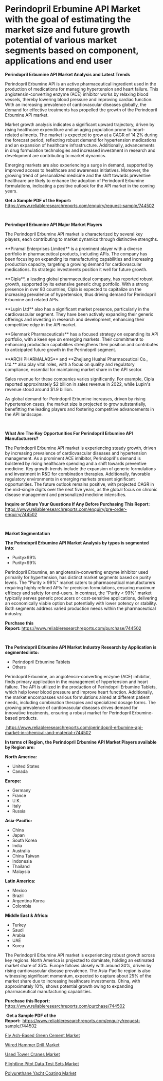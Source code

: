 <p><h1>Perindopril Erbumine API Market with the goal of estimating the market size and future growth potential of various market segments based on component, applications and end user</h1></p><p><strong>Perindopril Erbumine API Market Analysis and Latest Trends</strong></p>
<p><p>Perindopril Erbumine API is an active pharmaceutical ingredient used in the production of medications for managing hypertension and heart failure. This angiotensin-converting enzyme (ACE) inhibitor works by relaxing blood vessels, thereby lowering blood pressure and improving cardiac function. With an increasing prevalence of cardiovascular diseases globally, the demand for effective treatments has propelled the growth of the Perindopril Erbumine API market.</p><p>Market growth analysis indicates a significant upward trajectory, driven by rising healthcare expenditure and an aging population prone to heart-related ailments. The market is expected to grow at a CAGR of 14.2% during the forecast period, reflecting robust demand for hypertension medications and an expansion of healthcare infrastructure. Additionally, advancements in drug formulation technologies and increased investment in research and development are contributing to market dynamics. </p><p>Emerging markets are also experiencing a surge in demand, supported by improved access to healthcare and awareness initiatives. Moreover, the growing trend of personalized medicine and the shift towards preventive healthcare are likely to enhance the adoption of Perindopril Erbumine formulations, indicating a positive outlook for the API market in the coming years.</p></p>
<p><strong>Get a Sample PDF of the Report:&nbsp;</strong> <a href="https://www.reliableresearchreports.com/enquiry/request-sample/744502?utm_campaign=13&utm_medium=2&utm_source=Github&utm_content=ia&utm_term=30102024&utm_id=perindopril-erbumine-api">https://www.reliableresearchreports.com/enquiry/request-sample/744502</a></p>
<p>&nbsp;</p>
<p><strong>Perindopril Erbumine API Major Market Players</strong></p>
<p><p>The Perindopril Erbumine API market is characterized by several key players, each contributing to market dynamics through distinctive strengths. </p><p>**Piramal Enterprises Limited** is a prominent player with a diverse portfolio in pharmaceutical products, including APIs. The company has been focusing on expanding its manufacturing capabilities and increasing production capacity, targeting a growing demand for cardiovascular medications. Its strategic investments position it well for future growth.</p><p>**Cipla**, a leading global pharmaceutical company, has reported robust growth, supported by its extensive generic drug portfolio. With a strong presence in over 80 countries, Cipla is expected to capitalize on the increasing prevalence of hypertension, thus driving demand for Perindopril Erbumine and related APIs.</p><p>**Lupin Ltd** also has a significant market presence, particularly in the cardiovascular segment. They have been actively expanding their generic offerings and investing in research and development, enhancing their competitive edge in the API market.</p><p>**Glenmark Pharmaceuticals** has a focused strategy on expanding its API portfolio, with a keen eye on emerging markets. Their commitment to enhancing production capabilities strengthens their position and contributes to anticipated future growth in the Perindopril segment.</p><p>**ARCH PHARMALABS** and **Zhejiang Huahai Pharmaceutical Co., Ltd.** also play vital roles, with a focus on quality and regulatory compliance, essential for maintaining market share in the API sector. </p><p>Sales revenue for these companies varies significantly. For example, Cipla reported approximately $2 billion in sales revenue in 2022, while Lupin's revenue stood around $1.9 billion. </p><p>As global demand for Perindopril Erbumine increases, driven by rising hypertension cases, the market size is projected to grow substantially, benefitting the leading players and fostering competitive advancements in the API landscape.</p></p>
<p>&nbsp;</p>
<p><strong>What Are The Key Opportunities For Perindopril Erbumine API Manufacturers?</strong></p>
<p><p>The Perindopril Erbumine API market is experiencing steady growth, driven by increasing prevalence of cardiovascular diseases and hypertension management. As a prominent ACE inhibitor, Perindopril's demand is bolstered by rising healthcare spending and a shift towards preventive medicine. Key growth trends include the expansion of generic formulations and investment in R&D for combination therapies. Additionally, favorable regulatory environments in emerging markets present significant opportunities. The future outlook remains positive, with projected CAGR in the mid-single digits over the next five years, as the global focus on chronic disease management and personalized medicine intensifies.</p></p>
<p><strong>Inquire or Share Your Questions If Any Before Purchasing This Report:</strong> <a href="https://www.reliableresearchreports.com/enquiry/pre-order-enquiry/744502?utm_campaign=13&utm_medium=2&utm_source=Github&utm_content=ia&utm_term=30102024&utm_id=perindopril-erbumine-api">https://www.reliableresearchreports.com/enquiry/pre-order-enquiry/744502</a></p>
<p>&nbsp;</p>
<p><strong>Market Segmentation</strong></p>
<p><strong>The Perindopril Erbumine API Market Analysis by types is segmented into:</strong></p>
<p><ul><li>Purity≥99%</li><li>Purity<99%</li></ul></p>
<p><p>Perindopril Erbumine, an angiotensin-converting enzyme inhibitor used primarily for hypertension, has distinct market segments based on purity levels. The "Purity ≥ 99%" market caters to pharmaceutical manufacturers requiring highly refined APIs for precision formulations, ensuring maximum efficacy and safety for end-users. In contrast, the "Purity < 99%" market typically serves generic producers or cost-sensitive applications, delivering an economically viable option but potentially with lower potency or stability. Both segments address varied production needs within the pharmaceutical industry.</p></p>
<p><strong>Purchase this Report:&nbsp;</strong><a href="https://www.reliableresearchreports.com/purchase/744502?utm_campaign=13&utm_medium=2&utm_source=Github&utm_content=ia&utm_term=30102024&utm_id=perindopril-erbumine-api">https://www.reliableresearchreports.com/purchase/744502</a></p>
<p>&nbsp;</p>
<p><strong>The Perindopril Erbumine API Market Industry Research by Application is segmented into:</strong></p>
<p><ul><li>Perindopril Erbumine Tablets</li><li>Others</li></ul></p>
<p><p>Perindopril Erbumine, an angiotensin-converting enzyme (ACE) inhibitor, finds primary application in the management of hypertension and heart failure. The API is utilized in the production of Perindopril Erbumine Tablets, which help lower blood pressure and improve heart function. Additionally, the market encompasses various formulations aimed at different patient needs, including combination therapies and specialized dosage forms. The growing prevalence of cardiovascular diseases drives demand for innovative treatments, ensuring a robust market for Perindopril Erbumine-based products.</p></p>
<p><a href="https://www.reliableresearchreports.com/perindopril-erbumine-api-market-in-chemical-and-material-r744502?utm_campaign=13&utm_medium=2&utm_source=Github&utm_content=ia&utm_term=30102024&utm_id=perindopril-erbumine-api">&nbsp;https://www.reliableresearchreports.com/perindopril-erbumine-api-market-in-chemical-and-material-r744502</a></p>
<p><strong>In terms of Region, the Perindopril Erbumine API Market Players available by Region are:</strong></p>
<p>
    <p> <strong> North America: </strong>
        <ul>
            <li>United States</li>
            <li>Canada</li>
        </ul>
        </p> 
    <p> <strong> Europe: </strong>
        <ul>
            <li>Germany</li>
            <li>France</li>
            <li>U.K.</li>
            <li>Italy</li>
            <li>Russia</li>
        </ul>
        </p> 
    <p> <strong> Asia-Pacific: </strong>
        <ul>
            <li>China</li>
            <li>Japan</li>
            <li>South Korea</li>
            <li>India</li>
            <li>Australia</li>
            <li>China Taiwan</li>
            <li>Indonesia</li>
            <li>Thailand</li>
            <li>Malaysia</li>
        </ul>
        </p> 
    <p> <strong> Latin America: </strong>
        <ul>
            <li>Mexico</li>
            <li>Brazil</li>
            <li>Argentina Korea</li>
            <li>Colombia</li>
        </ul>
        </p> 
    <p> <strong> Middle East & Africa: </strong>
        <ul>
            <li>Turkey</li>
            <li>Saudi</li>
            <li>Arabia</li>
            <li>UAE</li>
            <li>Korea</li>
        </ul>
    </p>
    </p>
<p><p>The Perindopril Erbumine API market is experiencing robust growth across key regions. North America is projected to dominate, holding an estimated market share of 35%. Europe follows closely with around 30%, driven by rising cardiovascular disease prevalence. The Asia-Pacific region is also witnessing significant momentum, expected to capture about 25% of the market share due to increasing healthcare investments. China, with approximately 10%, shows potential growth owing to expanding pharmaceutical manufacturing capabilities.</p></p>
<p><strong>Purchase this Report: </strong><a href="https://www.reliableresearchreports.com/purchase/744502?utm_campaign=13&utm_medium=2&utm_source=Github&utm_content=ia&utm_term=30102024&utm_id=perindopril-erbumine-api">https://www.reliableresearchreports.com/purchase/744502</a></p>
<p>&nbsp;<strong>Get a Sample PDF of the Report:&nbsp;&nbsp;</strong><a href="https://www.reliableresearchreports.com/enquiry/request-sample/744502?utm_campaign=13&utm_medium=2&utm_source=Github&utm_content=ia&utm_term=30102024&utm_id=perindopril-erbumine-api">https://www.reliableresearchreports.com/enquiry/request-sample/744502</a></p>
<p><strong></strong></p>
<p><p><a href="https://github.com/pinesamshigoz/Market-Research-Report-List-1/blob/main/fly-ash-based-green-cement-market.md?utm_campaign=13&utm_medium=2&utm_source=Github&utm_content=ia&utm_term=30102024&utm_id=perindopril-erbumine-api">Fly Ash-Based Green Cement Market</a></p><p><a href="https://www.linkedin.com/pulse/wired-hammer-drill-market-trends-strategic-insights-2024-2031-jebxf?utm_campaign=13&utm_medium=2&utm_source=Github&utm_content=ia&utm_term=30102024&utm_id=perindopril-erbumine-api">Wired Hammer Drill Market</a></p><p><a href="https://www.linkedin.com/pulse/comprehensive-used-tower-cranes-market-report-segmentation-type-7zqmf?utm_campaign=13&utm_medium=2&utm_source=Github&utm_content=ia&utm_term=30102024&utm_id=perindopril-erbumine-api">Used Tower Cranes Market</a></p><p><a href="https://issuu.com/reportprime-2/docs/flightline-pitot-data-test-sets-mar_232407d112955c?utm_campaign=13&utm_medium=2&utm_source=Github&utm_content=ia&utm_term=30102024&utm_id=perindopril-erbumine-api">Flightline Pitot Data Test Sets Market</a></p><p><a href="https://github.com/roydonhol47/Market-Research-Report-List-1/blob/main/polyurethane-yacht-coating-market.md?utm_campaign=13&utm_medium=2&utm_source=Github&utm_content=ia&utm_term=30102024&utm_id=perindopril-erbumine-api">Polyurethane Yacht Coating Market</a></p></p>